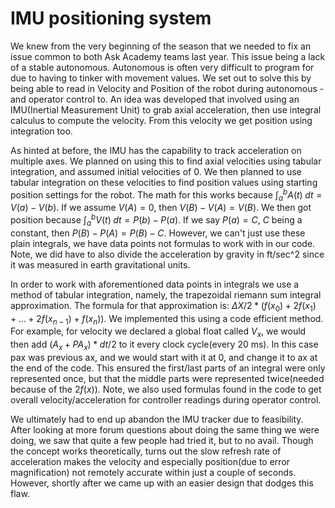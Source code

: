 # IMU positioning system
[//]: # (introduce the IMU tracking unit, why it was needed, and how we planned to use it)
We knew from the very beginning of the season that we needed to fix an issue common to both Ask Academy teams last year. This issue being a lack of a stable autonomous. Autonomous is often very difficult to program for due to having to tinker with movement values. We set out to solve this by being able to read in Velocity and Position of the robot during autonomous -and operator control to. An idea was developed that involved using an IMU(Inertial Measurement Unit) to grab axial acceleration, then use integral calculus to compute the velocity. From this velocity we get position using integration too. 

[//]: # (explain the concept and theory for the IMU tracker)
As hinted at before, the IMU has the capability to track acceleration on multiple axes. We planned on using this to find axial velocities using tabular integration, and assumed initial velocities of 0. We then planned to use tabular integration on these velocities to find position values using starting position settings for the robot. The math for this works because $\int_{a}^{b} A(t) \; dt = V(a)-V(b)$. If we assume $V(A) = 0$, then $V(B) - V(A) = V(B)$. We then got position because $\int_{a}^{b} V(t) \; dt = P(b)-P(a)$. If we say $P(a) = C$, $C$ being a constant, then $P(B) - P(A) = P(B) - C$. However, we can't just use these plain integrals, we have data points not formulas to work with in our code. Note, we did have to also divide the acceleration by gravity in ft/sec^2 since it was measured in earth gravitational units.

[//]: # (explain the math of our non-formula integrals)
In order to work with aforementioned data points in integrals we use a method of tabular integration, namely, the trapezoidal riemann sum integral approximation. The formula for that approximation is: $\Delta X/2 * (f(x_{0})+2f(x_{1})+...+2f(x_{n-1})+f(x_{n}))$. We implemented this using a code efficient method. For example, for velocity we declared a global float called $V_{x}$, we would then add $(A_{x}+PA_{x})*dt/2$ to it every clock cycle(every 20 ms). In this case pax was previous ax, and we would start with it at 0, and change it to ax at the end of the code. This ensured the first/last parts of an integral were only represented once, but that the middle parts were represented twice(needed because of the $2f(x)$). Note, we also used formulas found in the code to get overall velocity/acceleration for controller readings during operator control.

[//]: # (explain why we had to abandon the IMU tracker)
We ultimately had to end up abandon the IMU tracker due to feasibility. After looking at more forum questions about doing the same thing we were doing, we saw that quite a few people had tried it, but to no avail. Though the concept works theoretically, turns out the slow refresh rate of acceleration makes the velocity and especially position(due to error magnification) not remotely accurate within just a couple of seconds. However, shortly after we came up with an easier design that dodges this flaw.